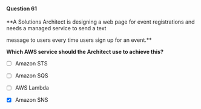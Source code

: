 #### Question  61


**A Solutions Architect is designing a web page for event registrations and needs a managed service to send a text

message to users every time users sign up for an event.**


**Which AWS service should the Architect use to achieve this?**


- [ ] Amazon STS


- [ ] Amazon SQS


- [ ] AWS Lambda


- [x] Amazon SNS

